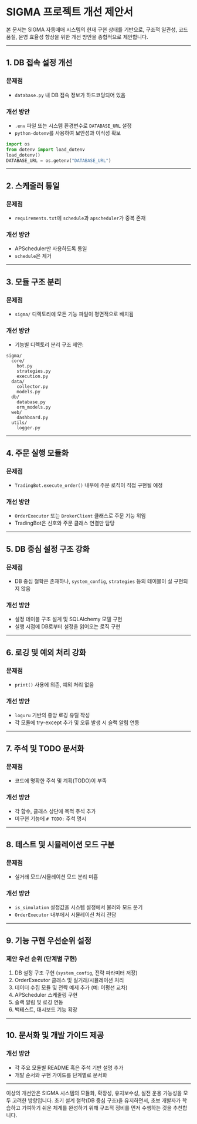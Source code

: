 # SIGMA 프로젝트 개선 제안서

본 문서는 SIGMA 자동매매 시스템의 현재 구현 상태를 기반으로, 구조적 일관성, 코드 품질, 운영 효율성 향상을 위한 개선 방안을 종합적으로 제안합니다.

---

## 1. DB 접속 설정 개선

### 문제점

* `database.py` 내 DB 접속 정보가 하드코딩되어 있음

### 개선 방안

* `.env` 파일 또는 시스템 환경변수로 `DATABASE_URL` 설정
* `python-dotenv`를 사용하여 보안성과 이식성 확보

```python
import os
from dotenv import load_dotenv
load_dotenv()
DATABASE_URL = os.getenv("DATABASE_URL")
```

---

## 2. 스케줄러 통일

### 문제점

* `requirements.txt`에 `schedule`과 `apscheduler`가 중복 존재

### 개선 방안

* APScheduler만 사용하도록 통일
* `schedule`은 제거

---

## 3. 모듈 구조 분리

### 문제점

* `sigma/` 디렉토리에 모든 기능 파일이 평면적으로 배치됨

### 개선 방안

* 기능별 디렉토리 분리 구조 제안:

```
sigma/
  core/
    bot.py
    strategies.py
    execution.py
  data/
    collector.py
    models.py
  db/
    database.py
    orm_models.py
  web/
    dashboard.py
  utils/
    logger.py
```

---

## 4. 주문 실행 모듈화

### 문제점

* `TradingBot.execute_order()` 내부에 주문 로직이 직접 구현될 예정

### 개선 방안

* `OrderExecutor` 또는 `BrokerClient` 클래스로 주문 기능 위임
* TradingBot은 신호와 주문 클래스 연결만 담당

---

## 5. DB 중심 설정 구조 강화

### 문제점

* DB 중심 철학은 존재하나, `system_config`, `strategies` 등의 테이블이 실 구현되지 않음

### 개선 방안

* 설정 테이블 구조 설계 및 SQLAlchemy 모델 구현
* 실행 시점에 DB로부터 설정을 읽어오는 로직 구현

---

## 6. 로깅 및 예외 처리 강화

### 문제점

* `print()` 사용에 의존, 예외 처리 없음

### 개선 방안

* `loguru` 기반의 중앙 로깅 유틸 작성
* 각 모듈에 try-except 추가 및 오류 발생 시 슬랙 알림 연동

---

## 7. 주석 및 TODO 문서화

### 문제점

* 코드에 명확한 주석 및 계획(TODO)이 부족

### 개선 방안

* 각 함수, 클래스 상단에 목적 주석 추가
* 미구현 기능에 `# TODO:` 주석 명시

---

## 8. 테스트 및 시뮬레이션 모드 구분

### 문제점

* 실거래 모드/시뮬레이션 모드 분리 미흡

### 개선 방안

* `is_simulation` 설정값을 시스템 설정에서 불러와 모드 분기
* `OrderExecutor` 내부에서 시뮬레이션 처리 전담

---

## 9. 기능 구현 우선순위 설정

### 제안 우선 순위 (단계별 구현)

1. DB 설정 구조 구현 (`system_config`, 전략 파라미터 저장)
2. OrderExecutor 클래스 및 실거래/시뮬레이션 처리
3. 데이터 수집 모듈 및 전략 예제 추가 (예: 이평선 교차)
4. APScheduler 스케줄링 구현
5. 슬랙 알림 및 로깅 연동
6. 백테스트, 대시보드 기능 확장

---

## 10. 문서화 및 개발 가이드 제공

### 개선 방안

* 각 주요 모듈별 README 혹은 주석 기반 설명 추가
* 개발 순서와 구현 가이드를 단계별로 문서화

---

이상의 개선안은 SIGMA 시스템의 모듈화, 확장성, 유지보수성, 실전 운용 가능성을 모두 고려한 방향입니다. 초기 설계 철학(DB 중심 구조)을 유지하면서, 초보 개발자가 학습하고 기여하기 쉬운 체계를 완성하기 위해 구조적 정비를 먼저 수행하는 것을 추천합니다.
